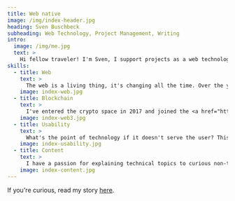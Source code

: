 ```yaml
---
title: Web native
image: /img/index-header.jpg
heading: Sven Buschbeck
subheading: Web Technology, Project Management, Writing
intro:
  image: /img/me.jpg
  text: >
    Hi fellow traveler! I'm Sven, I support projects as a web technology consultant, project manager, full-stack developer, and (technical) writer -- worldwide, remote and on-sight. I love applied technologies, believe in the power of Open Source, and have a passion for photography, writing and communication, nature and traveling.
skills:
  - title: Web
    text: >
      The web is a living thing, it's changing all the time. Over the years, I've used  many frameworks, languages, and meta-languages. I've basically grown up with web-development and feel at home on the web. The foundation for each project is a good idea and a powerful framework in combination with top usability/UX and clear/extensible code and infrastructure. I'm a big fan of Vue.js with Typescript, HTML/Pug, Sass/Stylus. I'm more and more dabbling my feet in Web3, bringing crypto and the web together.
    image: index-web.jpg
  - title: Blockchain
    text: >
      I've entered the crypto space in 2017 and joined the <a href="https://nimiq.com" target="_blank">Nimiq</a> project the same year. I was working on front-end parts (e.g. <a href="https://fastspot.io/ target="_blank">fastspot.io</a>, <a href="https://www.nimiq.com/staking-calculator/" target="_blank">staking calculator</a>) and content creation until mid-2022. During these years I've seen the good and bad of crypto. There is big potential that distributed ledger technology can bring to our societies &mdash; distributed autonomous organizations, decentralized finance, private transactions, sound money, and the power of immutability and trustlessness just to name a few. And the tech (L1 and L2, L0, ZKPs, side chains, encryption, ...) is simply powerful and fascinating.
    image: index-web3.jpg
  - title: Usability
    text: >
      What's the point of technology if it doesn't serve the user? This question has been my guiding principle and way of thinking since university. It is the driving force behind finding the optimal trade-off between features, security, performance on the one hand and usability on the other.
    image: index-usability.jpg
  - title: Content
    text: >
      I have a passion for explaining technical topics to curious non-technical people. Over the years, this has driven me to develop my communication and writing skills. I enjoy writing blog posts, leading workshops, and understanding and explaining technology in one-on-one sessions.
    image: index-content.jpg
---
```

If you're curious, read my story [here](/about).